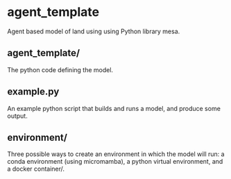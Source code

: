 # agent_template #

Agent based model of land using using Python library mesa.

## agent_template/ ##

The python code defining the model.

## example.py ##

An example python script that builds and runs a model, and produce some output.

## environment/ ##

Three possible ways to create an environment in which the model will run: a conda environment (using micromamba), a python virtual environment, and a docker container/.

